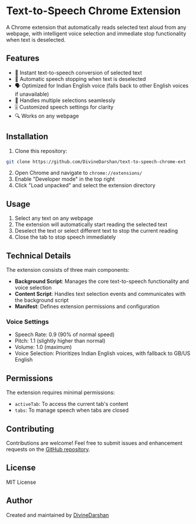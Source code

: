 # Text-to-Speech Chrome Extension

A Chrome extension that automatically reads selected text aloud from any webpage, with intelligent voice selection and immediate stop functionality when text is deselected.

## Features

- 🎯 Instant text-to-speech conversion of selected text
- 🛑 Automatic speech stopping when text is deselected
- 🗣️ Optimized for Indian English voice (falls back to other English voices if unavailable)
- 🔄 Handles multiple selections seamlessly
- 🎚️ Customized speech settings for clarity
- 🔍 Works on any webpage

## Installation

1. Clone this repository:
```bash
git clone https://github.com/DivineDarshan/text-to-speech-chrome-ext
```

2. Open Chrome and navigate to `chrome://extensions/`
3. Enable "Developer mode" in the top right
4. Click "Load unpacked" and select the extension directory

## Usage

1. Select any text on any webpage
2. The extension will automatically start reading the selected text
3. Deselect the text or select different text to stop the current reading
4. Close the tab to stop speech immediately

## Technical Details

The extension consists of three main components:

- **Background Script**: Manages the core text-to-speech functionality and voice selection
- **Content Script**: Handles text selection events and communicates with the background script
- **Manifest**: Defines extension permissions and configuration

### Voice Settings

- Speech Rate: 0.9 (90% of normal speed)
- Pitch: 1.1 (slightly higher than normal)
- Volume: 1.0 (maximum)
- Voice Selection: Prioritizes Indian English voices, with fallback to GB/US English

## Permissions

The extension requires minimal permissions:
- `activeTab`: To access the current tab's content
- `tabs`: To manage speech when tabs are closed

## Contributing

Contributions are welcome! Feel free to submit issues and enhancement requests on the [GitHub repository](https://github.com/DivineDarshan/text-to-speech-chrome-ext).

## License

MIT License

## Author

Created and maintained by [DivineDarshan](https://github.com/DivineDarshan)
